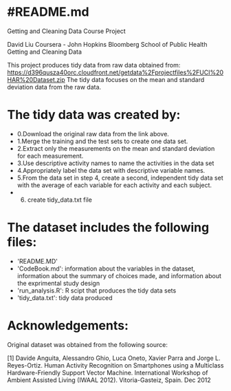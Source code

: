 #README.md
=================================================================================================================
Getting and Cleaning Data Course Project

David Liu
Coursera - John Hopkins Bloomberg School of Public Health
Getting and Cleaning Data

This project produces tidy data from raw data obtained from: https://d396qusza40orc.cloudfront.net/getdata%2Fprojectfiles%2FUCI%20HAR%20Dataset.zip 
The tidy data focuses on the mean and standard deviation data from the raw data.

The tidy data was created by:
=================================================
 - 0.Download the original raw data from the link above.
 - 1.Merge the training and the test sets to create one data set.
 - 2.Extract only the measurements on the mean and standard deviation for each measurement. 
 - 3.Use descriptive activity names to name the activities in the data set
 - 4.Appropriately label the data set with descriptive variable names. 
 - 5.From the data set in step 4, create a second, independent tidy data set with the average of each variable for each activity and each subject.
 - 6. create tidy_data.txt file


The dataset includes the following files:
=================================================================================================================
 - 'README.MD'
 - 'CodeBook.md': information about the variables in the dataset, information about the summary of choices made, and information about the exprimental study design
 - 'run_analysis.R': R scipt that produces the tidy data sets
 - 'tidy_data.txt': tidy data produced 


Acknowledgements:
==========================================================================================
Original dataset was obtained from the following source:

[1] Davide Anguita, Alessandro Ghio, Luca Oneto, Xavier Parra and Jorge L. Reyes-Ortiz. Human Activity Recognition on Smartphones using a Multiclass Hardware-Friendly Support Vector Machine. International Workshop of Ambient Assisted Living (IWAAL 2012). Vitoria-Gasteiz, Spain. Dec 2012